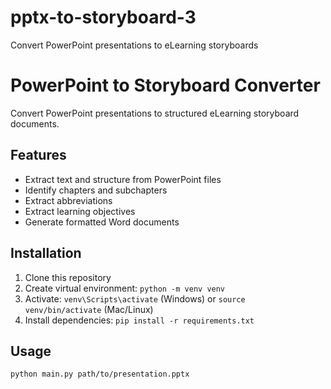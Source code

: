 # pptx-to-storyboard-3
Convert PowerPoint presentations to eLearning storyboards
# PowerPoint to Storyboard Converter

Convert PowerPoint presentations to structured eLearning storyboard documents.

## Features
- Extract text and structure from PowerPoint files
- Identify chapters and subchapters
- Extract abbreviations
- Extract learning objectives
- Generate formatted Word documents

## Installation

1. Clone this repository
2. Create virtual environment: `python -m venv venv`
3. Activate: `venv\Scripts\activate` (Windows) or `source venv/bin/activate` (Mac/Linux)
4. Install dependencies: `pip install -r requirements.txt`

## Usage

```bash
python main.py path/to/presentation.pptx